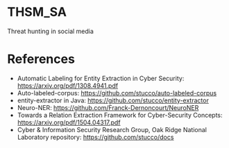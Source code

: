 # THSM_SA
Threat hunting in social media

# References
* Automatic Labeling for Entity Extraction in Cyber Security: https://arxiv.org/pdf/1308.4941.pdf
* Auto-labeled-corpus: https://github.com/stucco/auto-labeled-corpus
* entity-extractor in Java: https://github.com/stucco/entity-extractor
* Neuro-NER: https://github.com/Franck-Dernoncourt/NeuroNER
* Towards a Relation Extraction Framework for Cyber-Security Concepts: https://arxiv.org/pdf/1504.04317.pdf
* Cyber & Information Security Research Group, Oak Ridge National Laboratory repository: https://github.com/stucco/docs
